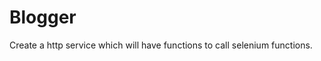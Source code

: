 Blogger
==============

Create a http service which will have functions to call selenium functions.
